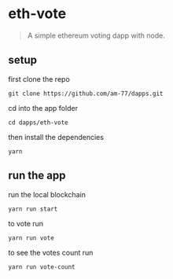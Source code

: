 # eth-vote

> A simple ethereum voting dapp with node.

## setup

first clone the repo

```shell
git clone https://github.com/am-77/dapps.git
```

cd into the app folder

```shell
cd dapps/eth-vote
```

then install the dependencies

```shell
yarn
```

## run the app

run the local blockchain

```shell
yarn run start
```

to vote run 

```shell
yarn run vote
```
to see the votes count  run

```shell
yarn run vote-count
```